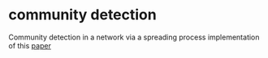 # community detection
Community detection in a network via a spreading process
implementation of this [paper](https://www.researchgate.net/publication/333639196_Community_detection_in_temporal_networks_via_a_spreading_process)
